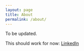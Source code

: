 ```yaml
---
layout: page
title: About
permalink: /about/
---
```


To be updated. 

This should work for now: [LinkedIn](https://www.linkedin.com/in/bhattketan)

